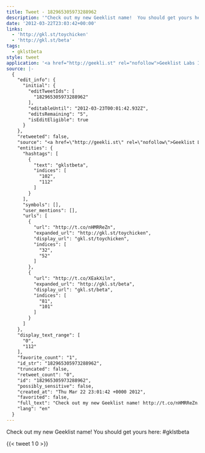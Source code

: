 ```yaml
---
title: Tweet - 182965305973288962
description: '"Check out my new Geeklist name!  You should get yours here:  #gklstbeta"'
date: '2012-03-22T23:03:42+00:00'
links:
  - 'http://gkl.st/toychicken'
  - 'http://gkl.st/beta'
tags:
  - gklstbeta
style: tweet
application: '<a href="http://geekli.st" rel="nofollow">Geeklist Labs Inc</a>'
source: |-
  {
    "edit_info": {
      "initial": {
        "editTweetIds": [
          "182965305973288962"
        ],
        "editableUntil": "2012-03-23T00:01:42.932Z",
        "editsRemaining": "5",
        "isEditEligible": true
      }
    },
    "retweeted": false,
    "source": "<a href=\"http://geekli.st\" rel=\"nofollow\">Geeklist Labs Inc</a>",
    "entities": {
      "hashtags": [
        {
          "text": "gklstbeta",
          "indices": [
            "102",
            "112"
          ]
        }
      ],
      "symbols": [],
      "user_mentions": [],
      "urls": [
        {
          "url": "http://t.co/nHMRReZn",
          "expanded_url": "http://gkl.st/toychicken",
          "display_url": "gkl.st/toychicken",
          "indices": [
            "32",
            "52"
          ]
        },
        {
          "url": "http://t.co/XEakXiln",
          "expanded_url": "http://gkl.st/beta",
          "display_url": "gkl.st/beta",
          "indices": [
            "81",
            "101"
          ]
        }
      ]
    },
    "display_text_range": [
      "0",
      "112"
    ],
    "favorite_count": "1",
    "id_str": "182965305973288962",
    "truncated": false,
    "retweet_count": "0",
    "id": "182965305973288962",
    "possibly_sensitive": false,
    "created_at": "Thu Mar 22 23:01:42 +0000 2012",
    "favorited": false,
    "full_text": "Check out my new Geeklist name! http://t.co/nHMRReZn. You should get yours here: http://t.co/XEakXiln #gklstbeta",
    "lang": "en"
  }
---
```

Check out my new Geeklist name!  You should get yours here:  #gklstbeta
    
{{< tweet 1 0 >}}
    
